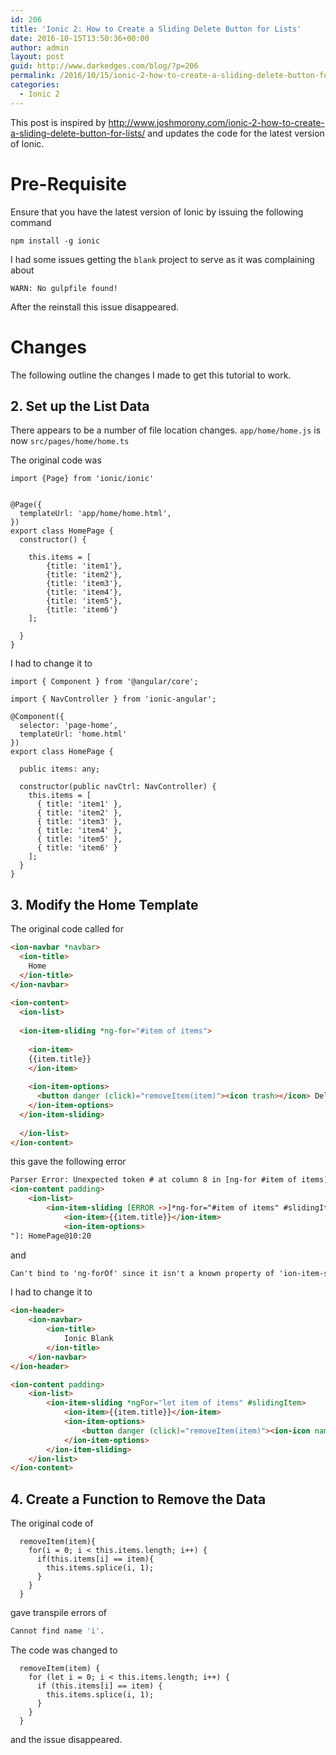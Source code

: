 ```yaml
---
id: 206
title: 'Ionic 2: How to Create a Sliding Delete Button for Lists'
date: 2016-10-15T13:50:36+00:00
author: admin
layout: post
guid: http://www.darkedges.com/blog/?p=206
permalink: /2016/10/15/ionic-2-how-to-create-a-sliding-delete-button-for-lists/
categories:
  - Ionic 2
---
```

This post is inspired by <a href="http://www.joshmorony.com/ionic-2-how-to-create-a-sliding-delete-button-for-lists/">http://www.joshmorony.com/ionic-2-how-to-create-a-sliding-delete-button-for-lists/</a> and updates the code for the latest version of Ionic.

# Pre-Requisite
Ensure that you have the latest version of Ionic by issuing the following command
```
npm install -g ionic
```
I had some issues getting the `blank` project to serve as it was complaining about
```
WARN: No gulpfile found! 
```
After the reinstall this issue disappeared.
# Changes
The following outline the changes I made to get this tutorial to work.

## 2. Set up the List Data
There appears to be a number of file location changes.
`app/home/home.js` is now `src/pages/home/home.ts`

The original code was
```
import {Page} from 'ionic/ionic'
 
 
@Page({
  templateUrl: 'app/home/home.html',
})
export class HomePage {
  constructor() {
 
    this.items = [
        {title: 'item1'},
        {title: 'item2'},
        {title: 'item3'},
        {title: 'item4'},
        {title: 'item5'},
        {title: 'item6'}
    ];
 
  }
}
```

I had to change it to

```
import { Component } from '@angular/core';

import { NavController } from 'ionic-angular';

@Component({
  selector: 'page-home',
  templateUrl: 'home.html'
})
export class HomePage {

  public items: any;

  constructor(public navCtrl: NavController) {
    this.items = [
      { title: 'item1' },
      { title: 'item2' },
      { title: 'item3' },
      { title: 'item4' },
      { title: 'item5' },
      { title: 'item6' }
    ];
  }
}
```

## 3. Modify the Home Template
The original code called for
```html
<ion-navbar *navbar>
  <ion-title>
    Home
  </ion-title>
</ion-navbar>
 
<ion-content>
  <ion-list>
 
  <ion-item-sliding *ng-for="#item of items">
 
    <ion-item>
    {{item.title}}
    </ion-item>
 
    <ion-item-options>
      <button danger (click)="removeItem(item)"><icon trash></icon> Delete</button>
    </ion-item-options>
  </ion-item-sliding>
 
  </ion-list>
</ion-content>
```

this gave the following error
```html
Parser Error: Unexpected token # at column 8 in [ng-for #item of items] in HomePage@10:20 ("
<ion-content padding>
	<ion-list>
		<ion-item-sliding [ERROR ->]*ng-for="#item of items" #slidingItem>
			<ion-item>{{item.title}}</ion-item>
			<ion-item-options>
"): HomePage@10:20
```
and
```html
Can't bind to 'ng-forOf' since it isn't a known property of 'ion-item-sliding'.
```

I had to change it to
```html
<ion-header>
	<ion-navbar>
		<ion-title>
			Ionic Blank
		</ion-title>
	</ion-navbar>
</ion-header>

<ion-content padding>
	<ion-list>
		<ion-item-sliding *ngFor="let item of items" #slidingItem>
			<ion-item>{{item.title}}</ion-item>
			<ion-item-options>
				<button danger (click)="removeItem(item)"><ion-icon name="trash"></ion-icon> Delete</button>
			</ion-item-options>
		</ion-item-sliding>
	</ion-list>
</ion-content>
```

## 4. Create a Function to Remove the Data
The original code of
```
  removeItem(item){
    for(i = 0; i < this.items.length; i++) {
      if(this.items[i] == item){
        this.items.splice(i, 1);
      }
    }
  }
```
gave transpile errors of
```bash
Cannot find name 'i'.
```

The code was changed to 
```
  removeItem(item) {
    for (let i = 0; i < this.items.length; i++) {
      if (this.items[i] == item) {
        this.items.splice(i, 1);
      }
    }
  }
```
and the issue disappeared.